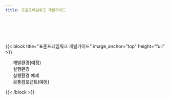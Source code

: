 ```yaml
---
title: 표준프레임워크 개발가이드
---
```


<br>
<br>
<br>

{{< block title="표준프레임워크 개발가이드" image_anchor="top" height="full" >}}
<ul>
    <li style='list-style:none;'>
        <a href="/egovframe-docs/egovframe-development/" style="text-decoration:none;color:#000;">
          개발환경(예정) <i class="fas fa-arrow-alt-circle-right ms-2"></i>
        </a>
    </li>
    <li style='list-style:none'>
        <a href="/egovframe-docs/egovframe-runtime/" style="text-decoration:none;color:#000;">
          실행환경 <i class="fas fa-arrow-alt-circle-right ms-2"></i>
        </a>
    </li>
    <li style='list-style:none'>
        <a href="/egovframe-docs/runtime-example/" style="text-decoration:none;color:#000;">
          실행환경 예제 <i class="fas fa-arrow-alt-circle-right ms-2"></i>
        </a>
    </li>
    <li style='list-style:none'>
        <a href="/egovframe-docs/common-component/" style="text-decoration:none;color:#000;">
          공통컴포넌트(예정) <i class="fas fa-arrow-alt-circle-right ms-2"></i>
        </a>
    </li>
</ul>
{{< /block >}}
